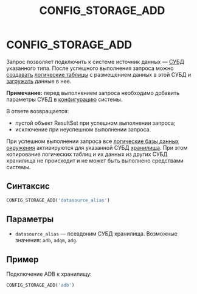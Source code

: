 ﻿---
layout: default
title: CONFIG_STORAGE_ADD
nav_order: 9
parent: Запросы SQL+
grand_parent: Справочная информация
has_children: false
has_toc: false
---

# CONFIG_STORAGE_ADD

Запрос позволяет подключить к системе источник данных — [СУБД](../../../introduction/supported_DBMS/supported_DBMS.md) 
указанного типа. После успешного выполнения запроса можно 
[создавать](../CREATE_TABLE/CREATE_TABLE.md) [логические таблицы](../../../overview/main_concepts/logical_table/logical_table.md) 
с размещением данных в этой СУБД и [загружать](../INSERT_INTO_logical_table/INSERT_INTO_logical_table.md) 
данные в нее.

**Примечание:** перед выполнением запроса необходимо добавить параметры СУБД 
в [конфигурацию](../../../maintenance/configuration/configuration.md) системы.

В ответе возвращается:
*   пустой объект ResultSet при успешном выполнении запроса;
*   исключение при неуспешном выполнении запроса.

При успешном выполнении запроса все [логические базы данных](../../../overview/main_concepts/logical_db/logical_db.md) 
[окружения](../../../overview/main_concepts/environment/environment.md) 
активируются для указанной СУБД [хранилища](../../../overview/main_concepts/data_storage/data_storage.md). 
При этом копирование логических таблиц и их данных из других СУБД хранилища не происходит и не может быть 
выполнено средствами системы.

## Синтаксис

```sql
CONFIG_STORAGE_ADD('datasource_alias')
```

## Параметры

*   `datasource_alias` — псевдоним СУБД хранилища. Возможные значения: `adb`, `adqm`, `adg`.

## Пример

Подключение ADB к хранилищу:
```sql
CONFIG_STORAGE_ADD('adb')
```